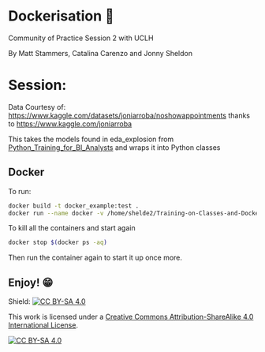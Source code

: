# Dockerisation 👀
Community of Practice Session 2 with UCLH

By Matt Stammers, Catalina Carenzo and Jonny Sheldon

# Session:

Data Courtesy of: https://www.kaggle.com/datasets/joniarroba/noshowappointments thanks to https://www.kaggle.com/joniarroba

This takes the models found in eda_explosion from [Python_Training_for_BI_Analysts](https://github.com/MattStammers/Python_Training_For_BI_Analysts) and wraps it into Python classes

## Docker

To run:

```sh
docker build -t docker_example:test .
docker run --name docker -v /home/shelde2/Training-on-Classes-and-Docker/no_flask/04_Containerised_App/static/data:/app/app/static/data -it docker_example:test /bin/bash
```

To kill all the containers and start again

```sh
docker stop $(docker ps -aq)
```

Then run the container again to start it up once more.

## Enjoy! 😁

Shield: [![CC BY-SA 4.0][cc-by-sa-shield]][cc-by-sa]

This work is licensed under a
[Creative Commons Attribution-ShareAlike 4.0 International License][cc-by-sa].

[![CC BY-SA 4.0][cc-by-sa-image]][cc-by-sa]

[cc-by-sa]: http://creativecommons.org/licenses/by-sa/4.0/
[cc-by-sa-image]: https://licensebuttons.net/l/by-sa/4.0/88x31.png
[cc-by-sa-shield]: https://img.shields.io/badge/License-CC%20BY--SA%204.0-lightgrey.svg
